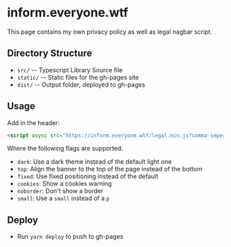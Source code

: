 # inform.everyone.wtf

This page contains my own privacy policy as well as legal nagbar script. 

## Directory Structure

- `src/` -- Typescript Library Source file
- `static/` -- Static files for the gh-pages site
- `dist/` -- Output folder, deployed to gh-pages

## Usage

Add in the header:
```html
<script async src="https://inform.everyone.wtf/legal.min.js?comma-seperated-flags"></script>
```

Where the following flags are supported:

- `dark`: Use a dark theme instead of the default light one
- `top`: Align the banner to the top of the page instead of the bottom
- `fixed`: Use fixed positioning instead of the default
- `cookies`: Show a cookies warning
- `noborder`: Don't show a border
- `small`: Use a `small` instead of a `p`
## Deploy

- Run `yarn deploy` to push to gh-pages
